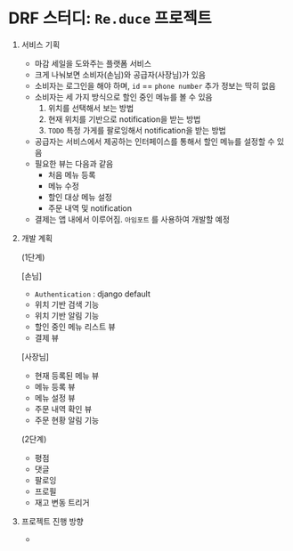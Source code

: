 # DRF 스터디: `Re.duce` 프로젝트

1. 서비스 기획
   - 마감 세일을 도와주는 플랫폼 서비스 
   - 크게 나눠보면 소비자(손님)와 공급자(사장님)가 있음
   - 소비자는 로그인을 해야 하며, `id` == `phone number` 추가 정보는 딱히 없음
   - 소비자는 세 가지 방식으로 할인 중인 메뉴를 볼 수 있음
     1. 위치를 선택해서 보는 방법
     2. 현재 위치를 기반으로 notification을 받는 방법
     3. `TODO` 특정 가게를 팔로잉해서 notification을 받는 방법
   - 공급자는 서비스에서 제공하는 인터페이스를 통해서 할인 메뉴를 설정할 수 있음
   - 필요한 뷰는 다음과 같음
     - 처음 메뉴 등록
     - 메뉴 수정 
     - 할인 대상 메뉴 설정
     - 주문 내역 및 notification
   - 결제는 앱 내에서 이루어짐. `아임포트` 를 사용하여 개발할 예정



2. 개발 계획 

   (1단계)

   [손님]

   - `Authentication` : django default 
   - 위치 기반 검색 기능
   - 위치 기반 알림 기능
   - 할인 중인 메뉴 리스트 뷰
   - 결제 뷰

   [사장님]

   - 현재 등록된 메뉴 뷰 
   - 메뉴 등록 뷰 
   - 메뉴 설정 뷰
   - 주문 내역 확인 뷰
   - 주문 현황 알림 기능

   (2단계)

   - 평점
   - 댓글
   - 팔로잉
   - 프로필
   - 재고 변동 트리거



3. 프로젝트 진행 방향
   - ​